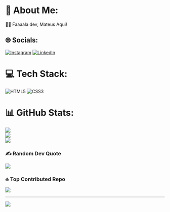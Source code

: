 # 💫 About Me:
👨‍💻 Faaaala dev, Mateus Aqui!<br>


## 🌐 Socials:
[![Instagram](https://img.shields.io/badge/Instagram-%23E4405F.svg?logo=Instagram&logoColor=white)](https://instagram.com/https://www.instagram.com/mateus.mt11/) [![LinkedIn](https://img.shields.io/badge/LinkedIn-%230077B5.svg?logo=linkedin&logoColor=white)](https://linkedin.com/in/https://www.linkedin.com/in/mateus-rodrigues-a47002264/) 

# 💻 Tech Stack:
![HTML5](https://img.shields.io/badge/html5-%23E34F26.svg?style=for-the-badge&logo=html5&logoColor=white) ![CSS3](https://img.shields.io/badge/css3-%231572B6.svg?style=for-the-badge&logo=css3&logoColor=white)
# 📊 GitHub Stats:
![](https://github-readme-stats.vercel.app/api?username=Mateusinhodev&theme=vision-friendly-dark&hide_border=true&include_all_commits=false&count_private=false)<br/>
![](https://github-readme-streak-stats.herokuapp.com/?user=Mateusinhodev&theme=vision-friendly-dark&hide_border=true)<br/>
![](https://github-readme-stats.vercel.app/api/top-langs/?username=Mateusinhodev&theme=vision-friendly-dark&hide_border=true&include_all_commits=false&count_private=false&layout=compact)

### ✍️ Random Dev Quote
![](https://quotes-github-readme.vercel.app/api?type=horizontal&theme=dark)

### 🔝 Top Contributed Repo
![](https://github-contributor-stats.vercel.app/api?username=Mateusinhodev&limit=5&theme=gruvbox&combine_all_yearly_contributions=true)

---
[![](https://visitcount.itsvg.in/api?id=Mateusinhodev&icon=5&color=12)](https://visitcount.itsvg.in)

<!-- Proudly created with GPRM ( https://gprm.itsvg.in ) -->